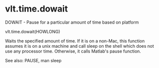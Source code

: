 # vlt.time.dowait

   DOWAIT - Pause for a particular amount of time based on platform
 
   vlt.time.dowait(HOWLONG)
 
   Waits the specified amount of time.  If it is on a non-Mac, this function
   assumes it is on a unix machine and call sleep on the shell which does not
   use any processor time.  Otherwise, it calls Matlab's pause function.
 
   See also: PAUSE, man sleep
